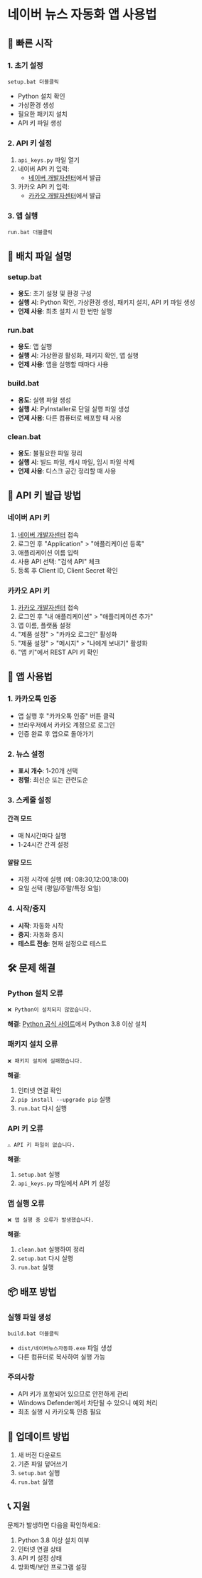 # 네이버 뉴스 자동화 앱 사용법

## 🚀 빠른 시작

### 1. 초기 설정
```
setup.bat 더블클릭
```
- Python 설치 확인
- 가상환경 생성
- 필요한 패키지 설치
- API 키 파일 생성

### 2. API 키 설정
1. `api_keys.py` 파일 열기
2. 네이버 API 키 입력:
   - [네이버 개발자센터](https://developers.naver.com)에서 발급
3. 카카오 API 키 입력:
   - [카카오 개발자센터](https://developers.kakao.com)에서 발급

### 3. 앱 실행
```
run.bat 더블클릭
```

## 📁 배치 파일 설명

### setup.bat
- **용도**: 초기 설정 및 환경 구성
- **실행 시**: Python 확인, 가상환경 생성, 패키지 설치, API 키 파일 생성
- **언제 사용**: 최초 설치 시 한 번만 실행

### run.bat
- **용도**: 앱 실행
- **실행 시**: 가상환경 활성화, 패키지 확인, 앱 실행
- **언제 사용**: 앱을 실행할 때마다 사용

### build.bat
- **용도**: 실행 파일 생성
- **실행 시**: PyInstaller로 단일 실행 파일 생성
- **언제 사용**: 다른 컴퓨터로 배포할 때 사용

### clean.bat
- **용도**: 불필요한 파일 정리
- **실행 시**: 빌드 파일, 캐시 파일, 임시 파일 삭제
- **언제 사용**: 디스크 공간 정리할 때 사용

## 🔧 API 키 발급 방법

### 네이버 API 키
1. [네이버 개발자센터](https://developers.naver.com) 접속
2. 로그인 후 "Application" > "애플리케이션 등록"
3. 애플리케이션 이름 입력
4. 사용 API 선택: "검색 API" 체크
5. 등록 후 Client ID, Client Secret 확인

### 카카오 API 키
1. [카카오 개발자센터](https://developers.kakao.com) 접속
2. 로그인 후 "내 애플리케이션" > "애플리케이션 추가"
3. 앱 이름, 플랫폼 설정
4. "제품 설정" > "카카오 로그인" 활성화
5. "제품 설정" > "메시지" > "나에게 보내기" 활성화
6. "앱 키"에서 REST API 키 확인

## 📱 앱 사용법

### 1. 카카오톡 인증
- 앱 실행 후 "카카오톡 인증" 버튼 클릭
- 브라우저에서 카카오 계정으로 로그인
- 인증 완료 후 앱으로 돌아가기

### 2. 뉴스 설정
- **표시 개수**: 1-20개 선택
- **정렬**: 최신순 또는 관련도순

### 3. 스케줄 설정
#### 간격 모드
- 매 N시간마다 실행
- 1-24시간 간격 설정

#### 알람 모드
- 지정 시각에 실행 (예: 08:30,12:00,18:00)
- 요일 선택 (평일/주말/특정 요일)

### 4. 시작/중지
- **시작**: 자동화 시작
- **중지**: 자동화 중지
- **테스트 전송**: 현재 설정으로 테스트

## 🛠️ 문제 해결

### Python 설치 오류
```
❌ Python이 설치되지 않았습니다.
```
**해결**: [Python 공식 사이트](https://www.python.org/downloads/)에서 Python 3.8 이상 설치

### 패키지 설치 오류
```
❌ 패키지 설치에 실패했습니다.
```
**해결**: 
1. 인터넷 연결 확인
2. `pip install --upgrade pip` 실행
3. `run.bat` 다시 실행

### API 키 오류
```
⚠️ API 키 파일이 없습니다.
```
**해결**: 
1. `setup.bat` 실행
2. `api_keys.py` 파일에서 API 키 설정

### 앱 실행 오류
```
❌ 앱 실행 중 오류가 발생했습니다.
```
**해결**:
1. `clean.bat` 실행하여 정리
2. `setup.bat` 다시 실행
3. `run.bat` 실행

## 📦 배포 방법

### 실행 파일 생성
```
build.bat 더블클릭
```
- `dist/네이버뉴스자동화.exe` 파일 생성
- 다른 컴퓨터로 복사하여 실행 가능

### 주의사항
- API 키가 포함되어 있으므로 안전하게 관리
- Windows Defender에서 차단될 수 있으니 예외 처리
- 최초 실행 시 카카오톡 인증 필요

## 🔄 업데이트 방법

1. 새 버전 다운로드
2. 기존 파일 덮어쓰기
3. `setup.bat` 실행
4. `run.bat` 실행

## 📞 지원

문제가 발생하면 다음을 확인하세요:
1. Python 3.8 이상 설치 여부
2. 인터넷 연결 상태
3. API 키 설정 상태
4. 방화벽/보안 프로그램 설정
